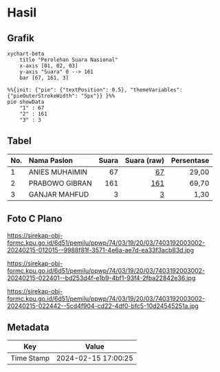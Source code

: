 # Hasil

## Grafik

```mermaid
xychart-beta
    title "Perolehan Suara Nasional"
    x-axis [01, 02, 03]
    y-axis "Suara" 0 --> 161
    bar [67, 161, 3]
```

```mermaid
%%{init: {"pie": {"textPosition": 0.5}, "themeVariables": {"pieOuterStrokeWidth": "5px"}} }%%
pie showData
    "1" : 67
    "2" : 161
    "3" : 3
```

## Tabel

| No. | Nama Paslon    | Suara | Suara (raw) | Persentase |
|:--- |:-------------- | -----:| -----------:| ----------:|
| 1   | ANIES MUHAIMIN | 67    | [67][p-1]   | 29,00      |
| 2   | PRABOWO GIBRAN | 161   | [161][p-2]  | 69,70      |
| 3   | GANJAR MAHFUD  | 3     | [3][p-3]    | 1,30       |


[p-1]: https://github.com/gigit-pemilu/pemilu-2024/blob/main/pilpres/hitung-suara/sub/74-sulawesi-tenggara/sub/03-muna/sub/19-watopute/sub/2003-matarawa/sub/002-tps/sub/paslon-1.txt
[p-2]: https://github.com/gigit-pemilu/pemilu-2024/blob/main/pilpres/hitung-suara/sub/74-sulawesi-tenggara/sub/03-muna/sub/19-watopute/sub/2003-matarawa/sub/002-tps/sub/paslon-2.txt
[p-3]: https://github.com/gigit-pemilu/pemilu-2024/blob/main/pilpres/hitung-suara/sub/74-sulawesi-tenggara/sub/03-muna/sub/19-watopute/sub/2003-matarawa/sub/002-tps/sub/paslon-3.txt

## Foto C Plano

https://sirekap-obj-formc.kpu.go.id/6d51/pemilu/ppwp/74/03/19/20/03/7403192003002-20240215-012015--9988f81f-3571-4e6a-ae7d-ea33f3acb83d.jpg

https://sirekap-obj-formc.kpu.go.id/6d51/pemilu/ppwp/74/03/19/20/03/7403192003002-20240215-022401--bd253d4f-e1b9-4bf1-93f4-2fba22842e36.jpg

https://sirekap-obj-formc.kpu.go.id/6d51/pemilu/ppwp/74/03/19/20/03/7403192003002-20240215-022442--5cd4f904-cd22-4df0-bfc5-10d24545251a.jpg


## Metadata

| Key        | Value               |
| ---------- | ------------------- |
| Time Stamp | 2024-02-15 17:00:25 |



